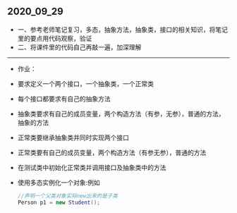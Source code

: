 ## 2020_09_29

- 一、参考老师笔记复习，多态，抽象方法，抽象类，接口的相关知识，将笔记里的要点用代码观察，验证
- 二、将课件里的代码自己再敲一遍，加深理解

---

- 作业：

- 要求定义一个两个接口，一个抽象类，一个正常类

- 每个接口都要求有自己的抽象方法

- 抽象类要求有自己的成员变量，两个构造方法（有参，无参），普通的方法，抽象的方法

- 正常类要继承抽象类并同时实现两个接口

- 正常类要有自己的成员变量，两个构造方法（有参无参），普通的方法

- 在测试类中初始化正常类并调用接口及抽象类中的方法

- 使用多态实例化一个对象:例如

  ```java
  //声明一个父类对象实际new出来的是子类
  Person p1 = new Student();
  ```